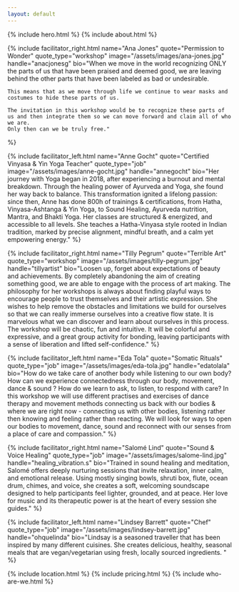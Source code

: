 ```yaml
---
layout: default
---
```


{% include hero.html %}
{% include about.html %}

<section id="facilitators">
  {% include facilitator_right.html
    name="Ana Jones"
    quote="Permission to Wonder"
    quote_type="workshop"
    image="/assets/images/ana-jones.jpg"
    handle="anacjonesg"
    bio="When we move in the world recognizing ONLY the parts of us that have been praised and deemed good, we are leaving behind the other parts that have been labeled as bad or undesirable.

    This means that as we move through life we continue to wear masks and costumes to hide these parts of us.

    The invitation in this workshop would be to recognize these parts of us and then integrate them so we can move forward and claim all of who we are. 
    Only then can we be truly free."
  %}

  {% include facilitator_left.html
    name="Anne Gocht"
    quote="Certified Vinyasa & Yin Yoga Teacher"
    quote_type="job"
    image="/assets/images/anne-gocht.jpg"
    handle="annegocht"
    bio="Her journey with Yoga began in 2018, after experiencing a burnout and mental breakdown. Through the healing power of Ayurveda and Yoga, she found her way back to balance. This transformation ignited a lifelong passion: since then, Anne has done 800h of trainings & certifications, from Hatha, Vinyasa-Ashtanga & Yin Yoga, to Sound Healing, Ayurveda nutrition, Mantra, and Bhakti Yoga. Her classes are structured & energized, and accessible to all levels. She teaches a Hatha-Vinyasa style rooted in Indian tradition, marked by precise alignment, mindful breath, and a calm yet empowering energy."
  %}

  {% include facilitator_right.html
    name="Tilly Pegrum"
    quote="Terrible Art"
    quote_type="workshop"
    image="/assets/images/tilly-pegrum.jpg"
    handle="tillyartist"
    bio="Loosen up, forget about expectations of beauty and achievements. By completely abandoning the aim of creating something good, we are able to engage with the process of art making. 
    The philosophy for her workshops is always about finding playful ways to encourage people to trust themselves and their artistic expression. She wishes to help remove the obstacles and limitations we build for ourselves so that we can really immerse ourselves into a creative flow state. It is marvelous what we can discover and learn about ourselves in this process. 
    The workshop will be chaotic, fun and intuitive. It will be colorful and expressive, and a great group activity for bonding, leaving participants with a sense of liberation and lifted self-confidence."
  %}

  {% include facilitator_left.html
    name="Eda Tola"
    quote="Somatic Rituals"
    quote_type="job"
    image="/assets/images/eda-tola.jpg"
    handle="edatolala"
    bio="How do we take care of another body while listening to our own body?
  How can we experience connectedness through our body, movement, dance & sound ? 
  How do we learn to ask, to listen, to respond with care?
  In this workshop we will use different practises and exercises of dance therapy and movement methods connecting us back with our bodies & where we are right now - connecting us with other bodies,
  listening rather then knowing and feeling rather than reacting. 
  We will look for ways to open our bodies to movement, dance, sound and reconnect with our senses from a place of care and compassion."
  %}

  {% include facilitator_right.html
    name="Salomé Lind"
    quote="Sound & Voice Healing"
    quote_type="job"
    image="/assets/images/salome-lind.jpg"
    handle="healing_vibration.s"
    bio="Trained in sound healing and meditation, Salomé offers deeply nurturing sessions that invite relaxation, inner calm, and emotional release. Using mostly singing bowls, shruti box, flute, ocean drum, chimes, and voice, she creates a soft, welcoming soundscape designed to help participants feel lighter, grounded, and at peace. Her love for music and its therapeutic power is at the heart of every session she guides."
  %}

  {% include facilitator_left.html
    name="Lindsey Barrett"
    quote="Chef"
    quote_type="job"
    image="/assets/images/lindsey-barrett.jpg"
    handle="ohquelinda"
    bio="Lindsay is a seasoned traveller that has been inspired by many different cuisines. She creates delicious, healthy, seasonal meals that are vegan/vegetarian using fresh, locally sourced ingredients. "
  %}
</section>

{% include location.html %}
{% include pricing.html %}
{% include who-are-we.html %}

<script>
document.addEventListener('DOMContentLoaded', function() {
    // Handle all anchor links that start with #
    document.querySelectorAll('a[href^="#"]').forEach(anchor => {
        anchor.addEventListener('click', function(e) {
            e.preventDefault();
            const targetId = this.getAttribute('href');
            const targetSection = document.querySelector(targetId);
            if (targetSection) {
                targetSection.scrollIntoView({ behavior: 'smooth' });
            }
        });
    });
});
</script>